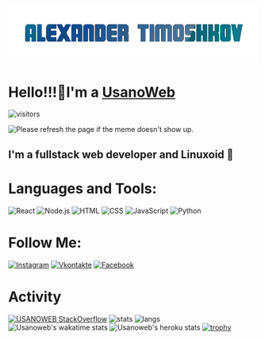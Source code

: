 [![Header](https://github.com/usanoweb/usanoweb/blob/main/assets/AT.gif)](https://usanoweb.github.io)
# Hello!!!👋I'm a [UsanoWeb](https://instagram.com/UsanoWeb/)
![visitors](https://visitor-badge.glitch.me/badge?page_id=usanoweb.usanoweb) 

<img src='https://random-memer.herokuapp.com/' title="Meme" alt="Please refresh the page if the meme doesn't show up.">

## I'm a fullstack web developer and Linuxoid 🐧

# Languages and Tools:
![React](https://img.shields.io/badge/-React-090909?style=for-the-badge&logo=React&logoColor=47C5FB)
![Node.js](https://img.shields.io/badge/-Node.js-090909?style=for-the-badge&logo=Node.js&logoColor=0900)
![HTML](https://img.shields.io/badge/-HTML-090909?style=for-the-badge&logo=HTML5&logoColor=F88C00)
![CSS](https://img.shields.io/badge/-CSS-090909?style=for-the-badge&logo=CSS3&logoColor=A1C5F8)
![JavaScript](https://img.shields.io/badge/-JS-090909?style=for-the-badge&logo=JavaScript&logoColor=E9D54D)
![Python](https://img.shields.io/badge/-Python-090909?style=for-the-badge&logo=Python&logoColor=0000ff)

 # Follow Me:
[![Instagram](https://img.shields.io/badge/-Instagram-090909?style=for-the-badge&logo=instagram&logoColor=B4068E)](https://www.instagram.com/usanoweb/)
[![Vkontakte](https://img.shields.io/badge/-Vkontakte-090909?style=for-the-badge&logo=Vk&logoColor=4F7DB3)](https://vk.com/usanoreal)
[![Facebook](https://img.shields.io/badge/-Facebook-090909?style=for-the-badge&logo=Facebook&logoColor=1195F5)](https://www.facebook.com/usanoweb)

# Activity
[![USANOWEB StackOverflow](https://github-readme-stackoverflow.vercel.app/?userID=15189631)](https://stackoverflow.com/users/15189631/usano-web)
![stats](https://github-readme-stats.vercel.app/api?username=usanoweb&show_icons=true&hide_border=true&&count_private=true&include_all_commits=true)
![langs](https://github-readme-stats.vercel.app/api/top-langs/?username=usanoweb&exclude_repo=KNN-Image-Classification&show_icons=true&hide_border=true&layout=compact&langs_count=8)
![Usanoweb's wakatime stats](https://github-readme-stats.vercel.app/api/wakatime?username=UsanoWEB)
![Usanoweb's heroku stats](https://github-readme-streak-stats.herokuapp.com/?user=usanoweb)
[![trophy](https://github-profile-trophy.vercel.app/?username=usanoweb)](https://github.com/ryo-ma/github-profile-trophy)
